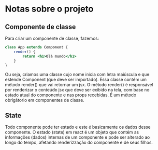 # Notas sobre o projeto

## Componente de classe
Para criar um componente de classe, fazemos:

```jsx
class App extends Component {
    render() {
        return <h1>Olá mundo</h1>
    }
}
```
Ou seja, criamos uma classe cujo nome inicia com letra maiúscula e que estende Component (que deve ser importado). Essa classe contém um método render() que vai retornar um jsx.
O método render() é responsável por renderizar o conteúdo jsx que deve ser exibido na tela, com base no estado atual do componente e nas props recebidas. É um método obrigátorio em componentes de classe. 


## State

Todo componente pode ter estado e este é basicamente os dados desse componente.
O estado (state) em react é um objeto que contém as informações (dados) internas de um componente e pode ser alterado ao longo do tempo, afetando renderizzação do componente e de seus filhos. 